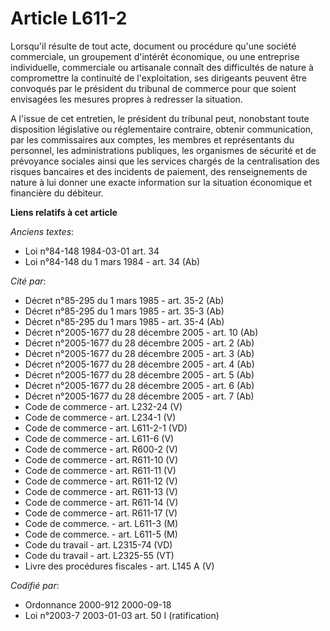 # Article L611-2

Lorsqu'il résulte de tout acte, document ou procédure qu'une société commerciale, un groupement d'intérêt économique, ou une
entreprise individuelle, commerciale ou artisanale connaît des difficultés de nature à compromettre la continuité de
l'exploitation, ses dirigeants peuvent être convoqués par le président du tribunal de commerce pour que soient envisagées les
mesures propres à redresser la situation.

A l'issue de cet entretien, le président du tribunal peut, nonobstant toute disposition législative ou réglementaire
contraire, obtenir communication, par les commissaires aux comptes, les membres et représentants du personnel, les
administrations publiques, les organismes de sécurité et de prévoyance sociales ainsi que les services chargés de la
centralisation des risques bancaires et des incidents de paiement, des renseignements de nature à lui donner une exacte
information sur la situation économique et financière du débiteur.

**Liens relatifs à cet article**

_Anciens textes_:

  - Loi n°84-148 1984-03-01 art. 34
  - Loi n°84-148 du 1 mars 1984 - art. 34 (Ab)

_Cité par_:

  - Décret n°85-295 du 1 mars 1985 - art. 35-2 (Ab)
  - Décret n°85-295 du 1 mars 1985 - art. 35-3 (Ab)
  - Décret n°85-295 du 1 mars 1985 - art. 35-4 (Ab)
  - Décret n°2005-1677 du 28 décembre 2005 - art. 10 (Ab)
  - Décret n°2005-1677 du 28 décembre 2005 - art. 2 (Ab)
  - Décret n°2005-1677 du 28 décembre 2005 - art. 3 (Ab)
  - Décret n°2005-1677 du 28 décembre 2005 - art. 4 (Ab)
  - Décret n°2005-1677 du 28 décembre 2005 - art. 5 (Ab)
  - Décret n°2005-1677 du 28 décembre 2005 - art. 6 (Ab)
  - Décret n°2005-1677 du 28 décembre 2005 - art. 7 (Ab)
  - Code de commerce - art. L232-24 (V)
  - Code de commerce - art. L234-1 (V)
  - Code de commerce - art. L611-2-1 (VD)
  - Code de commerce - art. L611-6 (V)
  - Code de commerce - art. R600-2 (V)
  - Code de commerce - art. R611-10 (V)
  - Code de commerce - art. R611-11 (V)
  - Code de commerce - art. R611-12 (V)
  - Code de commerce - art. R611-13 (V)
  - Code de commerce - art. R611-14 (V)
  - Code de commerce - art. R611-17 (V)
  - Code de commerce. - art. L611-3 (M)
  - Code de commerce. - art. L611-5 (M)
  - Code du travail - art. L2315-74 (VD)
  - Code du travail - art. L2325-55 (VT)
  - Livre des procédures fiscales - art. L145 A (V)

_Codifié par_:

  - Ordonnance 2000-912 2000-09-18
  - Loi n°2003-7 2003-01-03 art. 50 I (ratification)
